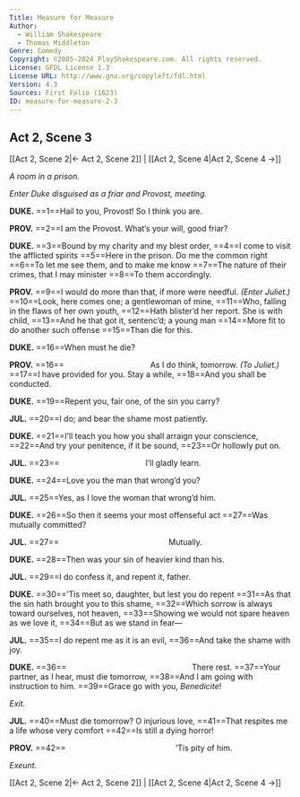 ```yaml
---
Title: Measure for Measure
Author: 
  - William Shakespeare
  - Thomas Middleton
Genre: Comedy
Copyright: ©2005-2024 PlayShakespeare.com. All rights reserved.
License: GFDL License 1.3
License URL: http://www.gnu.org/copyleft/fdl.html
Version: 4.3
Sources: First Folio (1623)
ID: measure-for-measure-2-3
---
```


## Act 2, Scene 3
[[Act 2, Scene 2|← Act 2, Scene 2]] | [[Act 2, Scene 4|Act 2, Scene 4 →]]

*A room in a prison.*

*Enter Duke disguised as a friar and Provost, meeting.*

**DUKE.**
==1==Hail to you, Provost! So I think you are.

**PROV.**
==2==I am the Provost. What’s your will, good friar?

**DUKE.**
==3==Bound by my charity and my blest order,
==4==I come to visit the afflicted spirits
==5==Here in the prison. Do me the common right
==6==To let me see them, and to make me know
==7==The nature of their crimes, that I may minister
==8==To them accordingly.

**PROV.**
==9==I would do more than that, if more were needful.
*(Enter Juliet.)*
==10==Look, here comes one; a gentlewoman of mine,
==11==Who, falling in the flaws of her own youth,
==12==Hath blister’d her report. She is with child,
==13==And he that got it, sentenc’d; a young man
==14==More fit to do another such offense
==15==Than die for this.

**DUKE.**
==16==When must he die?

**PROV.**
==16==           As I do think, tomorrow.
*(To Juliet.)*
==17==I have provided for you. Stay a while,
==18==And you shall be conducted.

**DUKE.**
==19==Repent you, fair one, of the sin you carry?

**JUL.**
==20==I do; and bear the shame most patiently.

**DUKE.**
==21==I’ll teach you how you shall arraign your conscience,
==22==And try your penitence, if it be sound,
==23==Or hollowly put on.

**JUL.**
==23==           I’ll gladly learn.

**DUKE.**
==24==Love you the man that wrong’d you?

**JUL.**
==25==Yes, as I love the woman that wrong’d him.

**DUKE.**
==26==So then it seems your most offenseful act
==27==Was mutually committed?

**JUL.**
==27==              Mutually.

**DUKE.**
==28==Then was your sin of heavier kind than his.

**JUL.**
==29==I do confess it, and repent it, father.

**DUKE.**
==30==’Tis meet so, daughter, but lest you do repent
==31==As that the sin hath brought you to this shame,
==32==Which sorrow is always toward ourselves, not heaven,
==33==Showing we would not spare heaven as we love it,
==34==But as we stand in fear⁠—

**JUL.**
==35==I do repent me as it is an evil,
==36==And take the shame with joy.

**DUKE.**
==36==                There rest.
==37==Your partner, as I hear, must die tomorrow,
==38==And I am going with instruction to him.
==39==Grace go with you, *Benedicite*!

*Exit.*

**JUL.**
==40==Must die tomorrow? O injurious love,
==41==That respites me a life whose very comfort
==42==Is still a dying horror!

**PROV.**
==42==              ’Tis pity of him.

*Exeunt.*

[[Act 2, Scene 2|← Act 2, Scene 2]] | [[Act 2, Scene 4|Act 2, Scene 4 →]]